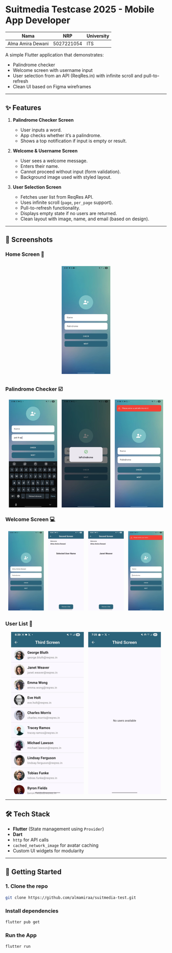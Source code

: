 # Suitmedia Testcase 2025 - Mobile App Developer

| Nama              | NRP        | University |
| ----------------- | ---------- | ---------- |
| Alma Amira Dewani | 5027221054 | ITS        |

A simple Flutter application that demonstrates:

- Palindrome checker
- Welcome screen with username input
- User selection from an API (ReqRes.in) with infinite scroll and pull-to-refresh
- Clean UI based on Figma wireframes

---

## ✨ Features

1. **Palindrome Checker Screen**

   - User inputs a word.
   - App checks whether it’s a palindrome.
   - Shows a top notification if input is empty or result.

2. **Welcome & Username Screen**

   - User sees a welcome message.
   - Enters their name.
   - Cannot proceed without input (form validation).
   - Background image used with styled layout.

3. **User Selection Screen**
   - Fetches user list from ReqRes API.
   - Uses infinite scroll (`page`, `per_page` support).
   - Pull-to-refresh functionality.
   - Displays empty state if no users are returned.
   - Clean layout with image, name, and email (based on design).

---

## 📸 Screenshots

### Home Screen 📱

 <p align="center">
  <img src="/assets/readme/home.jpg" alt="home" width="30%" style="margin: 10px;" />
</p>

### Palindrome Checker ☑️

<p align="center">
  <img src="/assets/readme/input-pali.jpg" alt="Input Palindrome" width="30%" />
  <img src="/assets/readme/cek-pali.jpg" alt="Cek Palindrome" width="30%" style="margin: 0 10px;" />
  <img src="/assets/readme/warn1.jpg" alt="Warning" width="30%" />
</p>

### Welcome Screen 💻

<p align="center">
  <img src="/assets/readme/input-name.jpg" alt="Input name" width="22%" style="margin:5px;" />
  <img src="/assets/readme/second1.jpg" alt="Cek name" width="22%" style="margin:5px;" />
  <img src="/assets/readme/second2.jpg" alt="Result" width="22%" style="margin:5px;" />
  <img src="/assets/readme/warn2.jpg" alt="Warning" width="22%" style="margin:5px;" />
</p>

### User List 👥

<p align="center">
  <img src="/assets/readme/third.jpg" alt="third screen" width="45%" style="margin-right:10px;" />
  <img src="/assets/readme/no-users.jpg" alt="no users" width="45%" />
</p>

---

## 🛠️ Tech Stack

- **Flutter** (State management using `Provider`)
- **Dart**
- `http` for API calls
- `cached_network_image` for avatar caching
- Custom UI widgets for modularity

---

## 🚀 Getting Started

### 1. Clone the repo

```bash
git clone https://github.com/almamiraa/suitmedia-test.git
```

### Install dependencies

```bash
flutter pub get
```

### Run the App

```bash
flutter run
```
